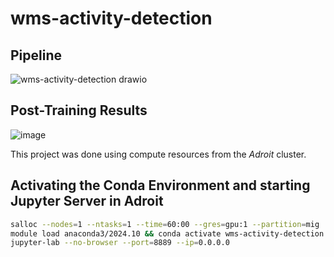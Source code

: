 # wms-activity-detection

## Pipeline

![wms-activity-detection drawio](https://github.com/user-attachments/assets/fd30604f-88bf-471b-8cf3-f6af49a64480)

## Post-Training Results

![image](https://github.com/user-attachments/assets/1245cb20-adb9-467a-bfba-5b535bbd7538)

This project was done using compute resources from the *Adroit* cluster.

## Activating the Conda Environment and starting Jupyter Server in Adroit

```bash
salloc --nodes=1 --ntasks=1 --time=60:00 --gres=gpu:1 --partition=mig
module load anaconda3/2024.10 && conda activate wms-activity-detection
jupyter-lab --no-browser --port=8889 --ip=0.0.0.0 
```

